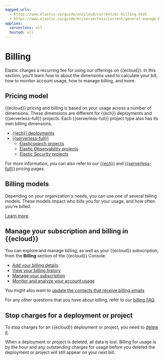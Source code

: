 ```yaml
---
mapped_urls:
  - https://www.elastic.co/guide/en/cloud/current/ec-billing.html
  - https://www.elastic.co/guide/en/serverless/current/general-manage-billing.html
applies:
  serverless: all
  hosted: all
---
```


# Billing

Elastic charges a recurring fee for using our offerings on {{ecloud}}. In this section, you'll learn how to about the dimensions used to calculate your bill, how to monitor account usage, how to manage billing, and more.

## Pricing model

{{ecloud}} pricing and billing is based on your usage across a number of dimensions. These dimensions are different for {{ech}} deployments and {{serverless-full}} projects. Each {{serverless-full}} project type also has its own billing dimensions.

* [{{ech}} deployments](/deploy-manage/cloud-organization/billing/cloud-hosted-deployment-billing-dimensions.md)
* [{{serverless-full}}](/deploy-manage/cloud-organization/billing/serverless-project-billing-dimensions.md)
  * [Elasticsearch projects](/deploy-manage/cloud-organization/billing/elasticsearch-billing-dimensions.md)
  * [Elastic Observability projects](/deploy-manage/cloud-organization/billing/elastic-observability-billing-dimensions.md)
  * [Elastic Security projects](/deploy-manage/cloud-organization/billing/security-billing-dimensions.md)
  
For more information, you can also refer to our [{{ech}}](https://www.elastic.co/pricing) and [{{serverless-full}}](https://www.elastic.co/pricing/serverless-search) pricing pages.

## Billing models

Depending on your organization's needs, you can use one of several billing models. These models impact who bills you for your usage, and how often you're billed.

[Learn more](/deploy-manage/cloud-organization/billing/billing-models.md).

## Manage your subscription and billing in {{ecloud}}

You can explore and manage billing, as well as your {{ecloud}} subscription, from the **Billing** section of the {{ecloud}} Console.

* [Add your billing details](/deploy-manage/cloud-organization/billing/add-billing-details.md)
* [View your billing history](/deploy-manage/cloud-organization/billing/view-billing-history.md)
* [Manage your subscription](/deploy-manage/cloud-organization/billing/manage-subscription.md)
* [Monitor and analyze your account usage](/deploy-manage/cloud-organization/billing/monitor-analyze-usage.md)

You might also want to [update the contacts that receive billing emails](/deploy-manage/cloud-organization/billing/update-billing-operational-contacts.md)

For any other questions that you have about billing, refer to our [billing FAQ](/deploy-manage/cloud-organization/billing/billing-faq.md).

## Stop charges for a deployment or project

To stop charges for an {{ecloud}} deployment or project, you need to [delete it](/deploy-manage/uninstall/delete-a-cloud-deployment.md).

When a deployment or project is deleted, all data is lost. Billing for usage is by the hour and any outstanding charges for usage before you deleted the deployment or project will still appear on your next bill.
